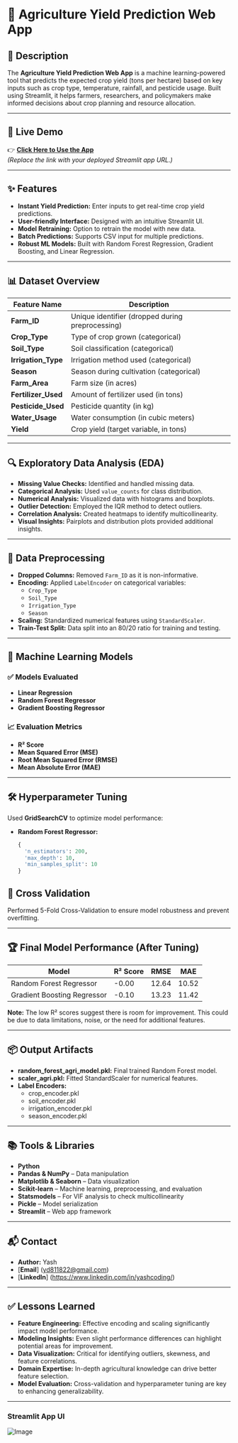 # 🌾 Agriculture Yield Prediction Web App

## 📌 Description

The **Agriculture Yield Prediction Web App** is a machine learning-powered tool that predicts the expected crop yield (tons per hectare) based on key inputs such as crop type, temperature, rainfall, and pesticide usage. Built using Streamlit, it helps farmers, researchers, and policymakers make informed decisions about crop planning and resource allocation.

---

## 🚀 Live Demo

👉 **[Click Here to Use the App](#)**  
*(Replace the link with your deployed Streamlit app URL.)*

---

## ✨ Features

- **Instant Yield Prediction:** Enter inputs to get real-time crop yield predictions.
- **User-friendly Interface:** Designed with an intuitive Streamlit UI.
- **Model Retraining:** Option to retrain the model with new data.
- **Batch Predictions:** Supports CSV input for multiple predictions.
- **Robust ML Models:** Built with Random Forest Regression, Gradient Boosting, and Linear Regression.

---

## 📊 Dataset Overview

| Feature Name         | Description                                          |
|----------------------|------------------------------------------------------|
| **Farm_ID**          | Unique identifier (dropped during preprocessing)     |
| **Crop_Type**        | Type of crop grown (categorical)                      |
| **Soil_Type**        | Soil classification (categorical)                     |
| **Irrigation_Type**  | Irrigation method used (categorical)                  |
| **Season**           | Season during cultivation (categorical)               |
| **Farm_Area**        | Farm size (in acres)                                  |
| **Fertilizer_Used**  | Amount of fertilizer used (in tons)                   |
| **Pesticide_Used**   | Pesticide quantity (in kg)                            |
| **Water_Usage**      | Water consumption (in cubic meters)                   |
| **Yield**            | Crop yield (target variable, in tons)                 |

---

## 🔍 Exploratory Data Analysis (EDA)

- **Missing Value Checks:** Identified and handled missing data.
- **Categorical Analysis:** Used `value_counts` for class distribution.
- **Numerical Analysis:** Visualized data with histograms and boxplots.
- **Outlier Detection:** Employed the IQR method to detect outliers.
- **Correlation Analysis:** Created heatmaps to identify multicollinearity.
- **Visual Insights:** Pairplots and distribution plots provided additional insights.

---

## 🔧 Data Preprocessing

- **Dropped Columns:** Removed `Farm_ID` as it is non-informative.
- **Encoding:** Applied `LabelEncoder` on categorical variables:
  - `Crop_Type`
  - `Soil_Type`
  - `Irrigation_Type`
  - `Season`
- **Scaling:** Standardized numerical features using `StandardScaler`.
- **Train-Test Split:** Data split into an 80/20 ratio for training and testing.

---

## 🤖 Machine Learning Models

### ✅ Models Evaluated

- **Linear Regression**
- **Random Forest Regressor**
- **Gradient Boosting Regressor**

### 📈 Evaluation Metrics

- **R² Score**
- **Mean Squared Error (MSE)**
- **Root Mean Squared Error (RMSE)**
- **Mean Absolute Error (MAE)**

---

## 🛠️ Hyperparameter Tuning

Used **GridSearchCV** to optimize model performance:

- **Random Forest Regressor:**
  ```python
  {
    'n_estimators': 200,
    'max_depth': 10,
    'min_samples_split': 10
  }

## 🔁 Cross Validation
Performed 5-Fold Cross-Validation to ensure model robustness and prevent overfitting.

---

## 🏆 Final Model Performance (After Tuning)
| Model                         | R² Score | RMSE  | MAE   |
|-------------------------------|----------|-------|-------|
| Random Forest Regressor       | -0.00    | 12.64 | 10.52 |
| Gradient Boosting Regressor   | -0.10    | 13.23 | 11.42 |

**Note:** The low R² scores suggest there is room for improvement. This could be due to data limitations, noise, or the need for additional features.

---

## 📦 Output Artifacts
- **random_forest_agri_model.pkl:** Final trained Random Forest model.
- **scaler_agri.pkl:** Fitted StandardScaler for numerical features.
- **Label Encoders:**
  - crop_encoder.pkl
  - soil_encoder.pkl
  - irrigation_encoder.pkl
  - season_encoder.pkl

---

## 📚 Tools & Libraries
- **Python**
- **Pandas & NumPy** – Data manipulation
- **Matplotlib & Seaborn** – Data visualization
- **Scikit-learn** – Machine learning, preprocessing, and evaluation
- **Statsmodels** – For VIF analysis to check multicollinearity
- **Pickle** – Model serialization
- **Streamlit** – Web app framework

---

## 📬 Contact
- **Author:** Yash
- [**Email**] (yd811822@gmail.com)
- [**LinkedIn**] (https://www.linkedin.com/in/yashcoding/)

---

## ✅ Lessons Learned
- **Feature Engineering:** Effective encoding and scaling significantly impact model performance.
- **Modeling Insights:** Even slight performance differences can highlight potential areas for improvement.
- **Data Visualization:** Critical for identifying outliers, skewness, and feature correlations.
- **Domain Expertise:** In-depth agricultural knowledge can drive better feature selection.
- **Model Evaluation:** Cross-validation and hyperparameter tuning are key to enhancing generalizability.

---

### Streamlit App UI
![Image](https://github.com/user-attachments/assets/6c3754b9-2ff1-4586-9e59-d3a5ffd73383)
